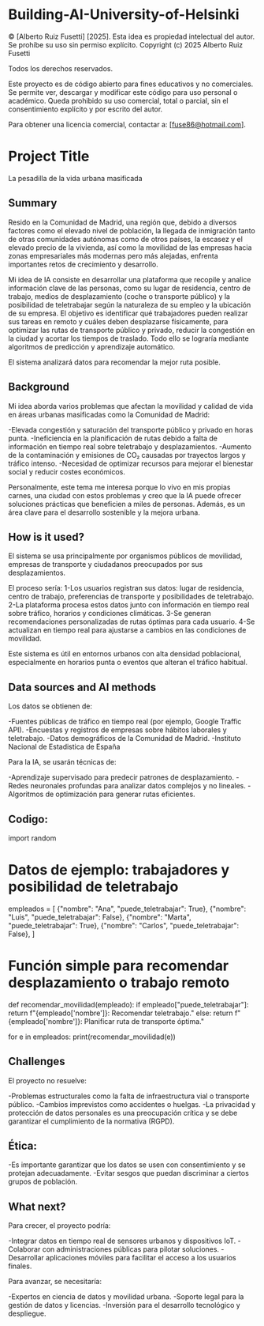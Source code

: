 # Building-AI-University-of-Helsinki
© [Alberto Ruiz Fusetti] [2025]. Esta idea es propiedad intelectual del autor. Se prohíbe su uso sin permiso explícito.
Copyright (c) 2025 Alberto Ruiz Fusetti

Todos los derechos reservados.

Este proyecto es de código abierto para fines educativos y no comerciales. 
Se permite ver, descargar y modificar este código para uso personal o académico. 
Queda prohibido su uso comercial, total o parcial, sin el consentimiento explícito y por escrito del autor.

Para obtener una licencia comercial, contactar a: [fuse86@hotmail.com].

# Project Title

La pesadilla de la vida urbana masificada

## Summary
Resido en la Comunidad de Madrid, una región que, debido a diversos factores como el elevado nivel de población, la llegada de inmigración tanto de otras comunidades autónomas como de otros países, la escasez y el elevado precio de la vivienda, así como la movilidad de las empresas hacia zonas empresariales más modernas pero más alejadas, enfrenta importantes retos de crecimiento y desarrollo.

Mi idea de IA consiste en desarrollar una plataforma que recopile y analice información clave de las personas, como su lugar de residencia, centro de trabajo, medios de desplazamiento (coche o transporte público) y la posibilidad de teletrabajar según la naturaleza de su empleo y la ubicación de su empresa.
El objetivo es identificar qué trabajadores pueden realizar sus tareas en remoto y cuáles deben desplazarse físicamente, para optimizar las rutas de transporte público y privado, reducir la congestión en la ciudad y acortar los tiempos de traslado. Todo ello se lograría mediante algoritmos de predicción y aprendizaje automático.

El sistema analizará datos para recomendar la mejor ruta posible. 

## Background
Mi idea aborda varios problemas que afectan la movilidad y calidad de vida en áreas urbanas masificadas como la Comunidad de Madrid:

-Elevada congestión y saturación del transporte público y privado en horas punta.
-Ineficiencia en la planificación de rutas debido a falta de información en tiempo real sobre teletrabajo y desplazamientos.
-Aumento de la contaminación y emisiones de CO₂ causadas por trayectos largos y tráfico intenso.
-Necesidad de optimizar recursos para mejorar el bienestar social y reducir costes económicos.

Personalmente, este tema me interesa porque lo vivo en mis propias carnes, una ciudad con estos problemas y creo que la IA puede ofrecer soluciones prácticas que beneficien a miles de personas. Además, es un área clave para el desarrollo sostenible y la mejora urbana.

## How is it used?
El sistema se usa principalmente por organismos públicos de movilidad, empresas de transporte y ciudadanos preocupados por sus desplazamientos.

El proceso sería:
1-Los usuarios registran sus datos: lugar de residencia, centro de trabajo, preferencias de transporte y posibilidades de teletrabajo.
2-La plataforma procesa estos datos junto con información en tiempo real sobre tráfico, horarios y condiciones climáticas.
3-Se generan recomendaciones personalizadas de rutas óptimas para cada usuario.
4-Se actualizan en tiempo real para ajustarse a cambios en las condiciones de movilidad.

Este sistema es útil en entornos urbanos con alta densidad poblacional, especialmente en horarios punta o eventos que alteran el tráfico habitual.

## Data sources and AI methods

Los datos se obtienen de:

-Fuentes públicas de tráfico en tiempo real (por ejemplo, Google Traffic API).
-Encuestas y registros de empresas sobre hábitos laborales y teletrabajo.
-Datos demográficos de la Comunidad de Madrid.
-Instituto Nacional de Estadistica de España

Para la IA, se usarán técnicas de:

-Aprendizaje supervisado para predecir patrones de desplazamiento.
-Redes neuronales profundas para analizar datos complejos y no lineales.
-Algoritmos de optimización para generar rutas eficientes.

## Codigo:

import random

# Datos de ejemplo: trabajadores y posibilidad de teletrabajo
empleados = [
    {"nombre": "Ana", "puede_teletrabajar": True},
    {"nombre": "Luis", "puede_teletrabajar": False},
    {"nombre": "Marta", "puede_teletrabajar": True},
    {"nombre": "Carlos", "puede_teletrabajar": False},
]

# Función simple para recomendar desplazamiento o trabajo remoto
def recomendar_movilidad(empleado):
    if empleado["puede_teletrabajar"]:
        return f"{empleado['nombre']}: Recomendar teletrabajo."
    else:
        return f"{empleado['nombre']}: Planificar ruta de transporte óptima."

for e in empleados:
    print(recomendar_movilidad(e))

## Challenges

El proyecto no resuelve:

-Problemas estructurales como la falta de infraestructura vial o transporte público.
-Cambios imprevistos como accidentes o huelgas.
-La privacidad y protección de datos personales es una preocupación crítica y se debe garantizar el cumplimiento de la normativa (RGPD).

## Ética:

-Es importante garantizar que los datos se usen con consentimiento y se protejan adecuadamente.
-Evitar sesgos que puedan discriminar a ciertos grupos de población.

## What next?
Para crecer, el proyecto podría:

-Integrar datos en tiempo real de sensores urbanos y dispositivos IoT.
-Colaborar con administraciones públicas para pilotar soluciones.
-Desarrollar aplicaciones móviles para facilitar el acceso a los usuarios finales.

Para avanzar, se necesitaría:

-Expertos en ciencia de datos y movilidad urbana.
-Soporte legal para la gestión de datos y licencias.
-Inversión para el desarrollo tecnológico y despliegue.
